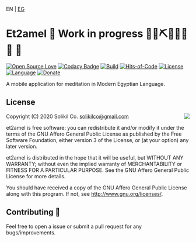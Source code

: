 EN | [EG](https://github.com/solikil/et2amel/blob/master/README_EG.md)
# Et2amel 🚧 Work in progress 👷‍♀️⛏👷🔧️👷🔧 🚧 
[![Open Source Love](https://badges.frapsoft.com/os/v1/open-source.svg?v=102)](https://github.com/solikil/et2amel)
[![Codacy Badge](https://app.codacy.com/project/badge/Grade/0bb9565a68224e66879906055c35ffce)](https://www.codacy.com/gh/solikil/et2amel?utm_source=github.com&amp;utm_medium=referral&amp;utm_content=solikil/et2amel&amp;utm_campaign=Badge_Grade) 
[![Build](https://github.com/solikil/et2amel/workflows/Build/badge.svg)](https://github.com/solikil/et2amel/actions?query=workflow%3ABuild)
[![Hits-of-Code](https://hitsofcode.com/github/solikil/et2amel)](https://hitsofcode.com/view/github/solikil/et2amel)
[![License](https://img.shields.io/github/license/solikil/et2amel.svg)](https://github.com/solikil/et2amel/blob/master/LICENSE)
[![Language](https://img.shields.io/github/languages/top/solikil/et2amel?color=blue&logo=kotlin)](https://kotlinlang.org)
[![Donate](https://img.shields.io/badge/Donate-PayPal-brightgreen)](https://www.paypal.me/MichaelKMalak)

A mobile application for meditation in Modern Egyptian Language.

## License

<img align="right" src="https://www.gnu.org/graphics/gplv3-88x31.png">

  Copyright (C) 2020 Solikil Co. <solikilco@gmail.com>

  et2amel is free software: you can redistribute it and/or modify
  it under the terms of the GNU Affero General Public License as published by the
  Free Software Foundation, either version 3 of the License, or (at your
  option) any later version.

  et2amel is distributed in the hope that it will be useful, but
  WITHOUT ANY WARRANTY; without even the implied warranty of MERCHANTABILITY
  or FITNESS FOR A PARTICULAR PURPOSE. See the GNU Affero General Public License for
  more details.

  You should have received a copy of the GNU Affero General Public License along
  with this program. If not, see <http://www.gnu.org/licenses/>.


## Contributing 🤝

Feel free to open a issue or submit a pull request for any bugs/improvements.
